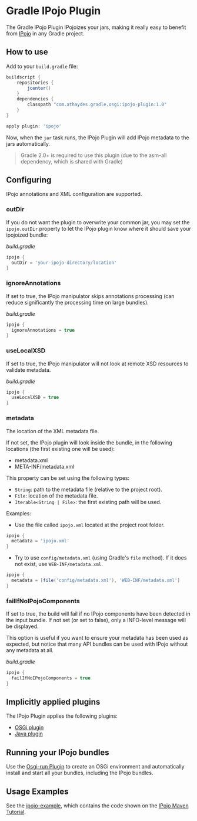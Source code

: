 # Gradle IPojo Plugin

The Gradle IPojo Plugin IPojoizes your jars, making it really easy to benefit from [IPojo](http://felix.apache.org/documentation/subprojects/apache-felix-ipojo.html)
in any Gradle project.

## How to use

Add to your ``build.gradle`` file:

```groovy
buildscript {
    repositories {
        jcenter()
    }
    dependencies {
        classpath "com.athaydes.gradle.osgi:ipojo-plugin:1.0"
    }
}

apply plugin: 'ipojo'
```

Now, when the ``jar`` task runs, the IPojo Plugin will add IPojo metadata to the jars automatically.

> Gradle 2.0+ is required to use this plugin (due to the asm-all dependency, which is shared with Gradle)

## Configuring

IPojo annotations and XML configuration are supported.

### outDir

If you do not want the plugin to overwrite your common jar,
you may set the ``ipojo.outDir`` property to let the IPojo plugin
know where it should save your ipojoized bundle:

*build.gradle*

```groovy
ipojo {
  outDir = 'your-ipojo-directory/location'
}
```

### ignoreAnnotations

If set to true, the IPojo manipulator skips annotations processing
(can reduce significantly the processing time on large bundles).

*build.gradle*

```groovy
ipojo {
  ignoreAnnotations = true
}
```

### useLocalXSD

If set to true, the IPojo manipulator will not look at remote XSD resources to validate metadata.

*build.gradle*

```groovy
ipojo {
  useLocalXSD = true
}
```

### metadata

The location of the XML metadata file.

If not set, the IPojo plugin will look inside the bundle, in the following locations (the first existing one will be used):

* metadata.xml
* META-INF/metadata.xml

This property can be set using the following types:

* ``String``: path to the metadata file (relative to the project root).
* ``File``: location of the metadata file.
* ``Iterable<String | File>``: the first existing path will be used.

Examples:

* Use the file called ``ipojo.xml`` located at the project root folder.

```groovy
ipojo {
  metadata = 'ipojo.xml'
}
```

* Try to use ``config/metadata.xml`` (using Gradle's ``file`` method).
  If it does not exist, use ``WEB-INF/metadata.xml``.

```groovy
ipojo {
  metadata = [file('config/metadata.xml'), 'WEB-INF/metadata.xml']
}
```

### failIfNoIPojoComponents

If set to true, the build will fail if no IPojo components have been detected in the input bundle.
If not set (or set to false), only a INFO-level message will be displayed.

This option is useful if you want to ensure your metadata has been used as expected, but notice that many API bundles
can be used with IPojo without any metadata at all.

*build.gradle*

```groovy
ipojo {
  failIfNoIPojoComponents = true
}
```

## Implicitly applied plugins

The IPojo Plugin applies the following plugins:

  * [OSGi plugin](http://www.gradle.org/docs/current/userguide/osgi_plugin.html)
  * [Java plugin](http://www.gradle.org/docs/current/userguide/tutorial_java_projects.html)
  
## Running your IPojo bundles

Use the [Osgi-run Plugin](https://github.com/renatoathaydes/osgi-run) to create an OSGi environment and automatically install and start all your bundles,
including the IPojo bundles.

## Usage Examples

See the [ipojo-example](https://github.com/renatoathaydes/osgi-run/tree/master/osgi-run-test/ipojo-example),
which contains the code shown on the [IPojo Maven Tutorial](http://felix.apache.org/documentation/subprojects/apache-felix-ipojo/apache-felix-ipojo-gettingstarted/ipojo-hello-word-maven-based-tutorial.html).

